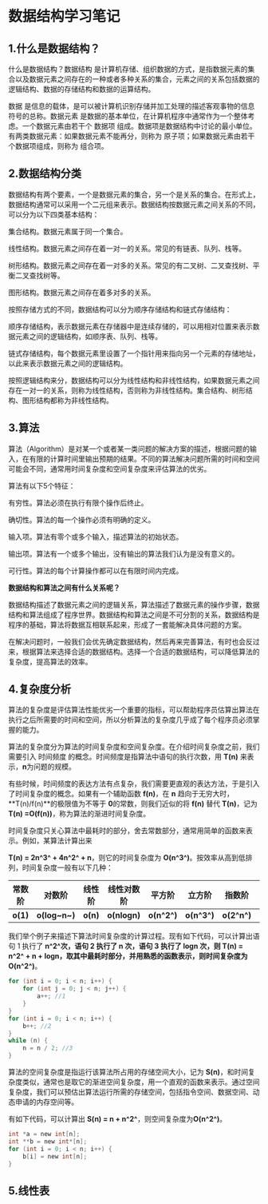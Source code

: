 # 数据结构学习笔记

## 1.什么是数据结构？

什么是数据结构？数据结构 是计算机存储、组织数据的方式，是指数据元素的集合以及数据元素之间存在的一种或者多种关系的集合，元素之间的关系包括数据的逻辑结构、数据的存储结构和数据的运算结构。

数据 是信息的载体，是可以被计算机识别存储并加工处理的描述客观事物的信息符号的总称。数据元素 是数据的基本单位，在计算机程序中通常作为一个整体考虑。一个数据元素由若干个 数据项 组成。数据项是数据结构中讨论的最小单位。有两类数据元素：如果数据元素不能再分，则称为 原子项；如果数据元素由若干个数据项组成，则称为 组合项。

## 2.数据结构分类

数据结构有两个要素，一个是数据元素的集合，另一个是关系的集合。在形式上，数据结构通常可以采用一个二元组来表示。数据结构按数据元素之间关系的不同，可以分为以下四类基本结构：

集合结构。数据元素属于同一个集合。

线性结构。数据元素之间存在着一对一的关系。常见的有链表、队列、栈等。

树形结构。数据元素之间存在着一对多的关系。常见的有二叉树、二叉查找树、平衡二叉查找树等。

图形结构。数据元素之间存在着多对多的关系。

按照存储方式的不同，数据结构可以分为顺序存储结构和链式存储结构：

顺序存储结构，表示数据元素在存储器中是连续存储的，可以用相对位置来表示数据元素之间的逻辑结构，如顺序表、队列、栈等。

链式存储结构，每个数据元素里设置了一个指针用来指向另一个元素的存储地址，以此来表示数据元素之间的逻辑结构。

按照逻辑结构来分，数据结构可以分为线性结构和非线性结构，如果数据元素之间存在一对一的关系，则称为线性结构，否则称为非线性结构。集合结构、树形结构、图形结构都称为非线性结构。

## 3.算法

算法（Algorithm）是对某一个或者某一类问题的解决方案的描述，根据问题的输入，在有限的计算时间里输出预期的结果。不同的算法解决问题所需的时间和空间可能会不同，通常用时间复杂度和空间复杂度来评估算法的优劣。

算法有以下5个特征：

有穷性。算法必须在执行有限个操作后终止。

确切性。算法的每一个操作必须有明确的定义。

输入项。算法有零个或多个输入，描述算法的初始状态。

输出项。算法有一个或多个输出，没有输出的算法我们认为是没有意义的。

可行性。算法的每个计算操作都可以在有限时间内完成。

**数据结构和算法之间有什么关系呢？**

数据结构描述了数据元素之间的逻辑关系，算法描述了数据元素的操作步骤，数据结构和算法组成了程序世界。数据结构和算法之间是不可分割的关系，数据结构是程序的基础，算法将数据互相联系起来，形成了一套能解决具体问题的方案。

在解决问题时，一般我们会优先确定数据结构，然后再来完善算法，有时也会反过来，根据算法来选择合适的数据结构。选择一个合适的数据结构，可以降低算法的复杂度，提高算法的效率。

## 4.复杂度分析

算法的复杂度是评估算法性能优劣一个重要的指标，可以帮助程序员估算出算法在执行之后所需要的时间和空间，所以分析算法的复杂度几乎成了每个程序员必须掌握的能力。

算法的复杂度分为算法的时间复杂度和空间复杂度。在介绍时间复杂度之前，我们需要引入 时间频度 的概念。时间频度是指算法中语句的执行次数，用 **T(n)** 来表示，**n**为问题的规模。

有些时候，时间频度的表达方法有点复杂，我们需要更直观的表达方法，于是引入了时间复杂度的概念。如果有一个辅助函数 **f(n)**，在 **n** 趋向于无穷大时，**T(n)/f(n)**的极限值为不等于 **0**的常数，则我们近似的将 **f(n)** 替代 **T(n)**，记为 **T(n) =O(f(n))**，称为算法的渐进时间复杂度。

时间复杂度只关心算法中最耗时的部分，舍去常数部分，通常用简单的函数来表示。例如，某算法计算出来

 **T(n) = 2n^3^ + 4n^2^ + n**，则它的时间复杂度为 **O(n^3^)**。按效率从高到低排列，时间复杂度一般有以下几种：



| 常数阶   | 对数阶        | 线性阶   | 线性对数阶   | 平方阶      | 立方阶      | 指数阶      | 阶乘阶    |
| -------- | ------------- | -------- | ------------ | ----------- | ----------- | ----------- | --------- |
| **o(1)** | **o(log~n~)** | **o(n)** | **o(nlogn)** | **o(n^2^)** | **o(n^3^)** | **o(2^n^)** | **o(n!)** |



我们举个例子来描述下算法时间复杂度的计算过程。现有如下代码，可以计算出语句 1 执行了 **n^2^**次，语句 2 执行了 **n** 次，语句 3 执行了 **logn** 次，则 **T(n) = n^2^ + n + logn**，取其中最耗时部分，并用熟悉的函数表示，则时间复杂度为**O(n^2^)**。

```c
for (int i = 0; i < n; i++) {
    for (int j = 0; j < n; j++) {
        a++; //1
    }
}
for (int i = 0; i < n; i++) {
    b++; //2
}
while (n) {
    n = n / 2; //3
}
```



算法的空间复杂度是指运行该算法所占用的存储空间大小，记为 **S(n)**，和时间复杂度类似，通常也是取它的渐进空间复杂度，用一个直观的函数来表示。通过空间复杂度，我们可以预估出算法运行所需的存储空间，包括指令空间、数据空间、动态申请的内存空间等。

有如下代码，可以计算出 **S(n) = n + n^2^**，则空间复杂度为**O(n^2^)**。

```c
int *a = new int[n];
int **b = new int*[n];
for (int i = 0; i < n; i++) {
    b[i] = new int[n];
}
```



##  5.线性表

